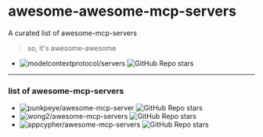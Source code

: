 # awesome-awesome-mcp-servers
A curated list of awesome-mcp-servers
> so, it's awesome-awesome

- ![modelcontextprotocol/servers](https://github.com/modelcontextprotocol/servers) ![GitHub Repo stars](https://img.shields.io/github/stars/modelcontextprotocol/servers)
---
### list of awesome-mcp-servers
- ![punkpeye/awesome-mcp-server](https://github.com/punkpeye/awesome-mcp-servers)  ![GitHub Repo stars](https://img.shields.io/github/stars/punkpeye/awesome-mcp-servers)
- ![wong2/awesome-mcp-servers](https://github.com/appcypher/awesome-mcp-servers)  ![GitHub Repo stars](https://img.shields.io/github/stars/wong2/awesome-mcp-servers)
- ![appcypher/awesome-mcp-servers](https://github.com/appcypher/awesome-mcp-servers)  ![GitHub Repo stars](https://img.shields.io/github/stars/appcypher/awesome-mcp-servers)
